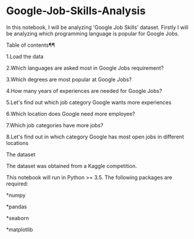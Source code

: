 # Google-Job-Skills-Analysis
In this notebook, I will be analyzing 'Google Job Skills' dataset.
Firstly I will be analyzing which programming language is popular for Google Jobs.

Table of contents¶¶

1.Load the data

2.Which languages are asked most in Google Jobs requirement?

3.Which degrees are most popular at Google Jobs?

4.How many years of experiences are needed for Google Jobs?

5.Let's find out which job category Google wants more experiences

6.Which location does Google need more employee?

7.Which job categories have more jobs?

8.Let's find out in which category Google has most open jobs in different locations

The dataset

The dataset was obtained from a Kaggle competition.


This notebook will run in Python >= 3.5. The following packages are required:

*numpy

*pandas

*seaborn

*matplotlib
